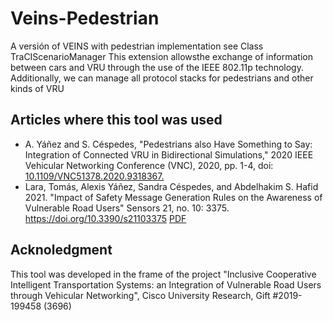 # Veins-Pedestrian
A versión of VEINS with pedestrian implementation see Class TraCIScenarioManager
This extension allowsthe exchange of information between cars and VRU through the use of the IEEE 802.11p
technology. Additionally, we can manage all protocol stacks for pedestrians and other kinds of VRU


## Articles where this tool was used

* A. Yáñez and S. Céspedes, "Pedestrians also Have Something to Say: Integration of Connected VRU in Bidirectional Simulations," 2020 IEEE Vehicular Networking Conference (VNC), 2020, pp. 1-4, doi: [10.1109/VNC51378.2020.9318367.](https://ieeexplore.ieee.org/abstract/document/9318367)
* Lara, Tomás, Alexis Yáñez, Sandra Céspedes, and Abdelhakim S. Hafid 2021. "Impact of Safety Message Generation Rules on the Awareness of Vulnerable Road Users" Sensors 21, no. 10: 3375. https://doi.org/10.3390/s21103375 [PDF](https://www.mdpi.com/1424-8220/21/10/3375/pdf)

## Acknoledgment

This tool was developed in the frame of the project "Inclusive Cooperative Intelligent Transportation Systems: an Integration of Vulnerable Road Users through Vehicular Networking", Cisco University Research, Gift #2019-199458 (3696)
